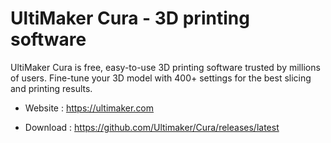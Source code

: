 # UltiMaker Cura - 3D printing software

UltiMaker Cura is free, easy-to-use 3D printing software trusted by millions of users. Fine-tune your 3D model with 400+ settings for the best slicing and printing results. 

* Website : https://ultimaker.com


* Download : https://github.com/Ultimaker/Cura/releases/latest
